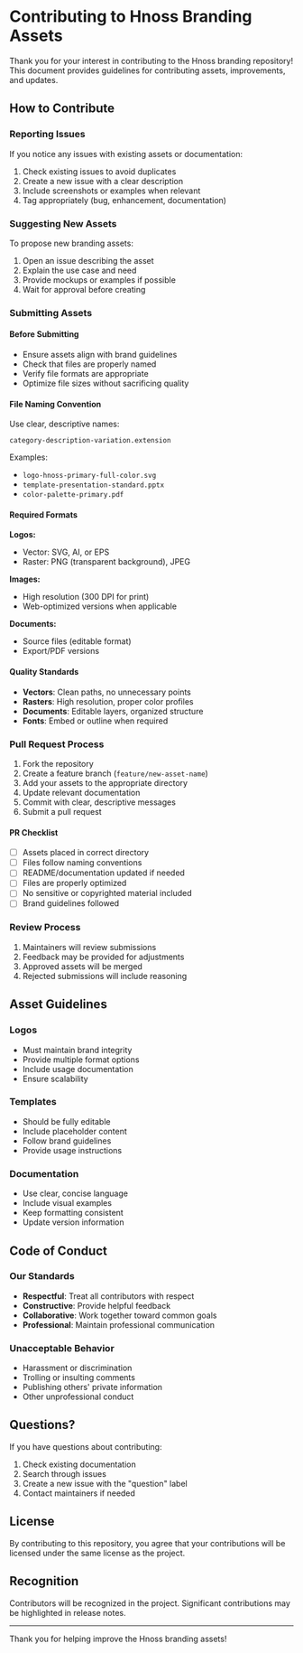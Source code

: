 # Contributing to Hnoss Branding Assets

Thank you for your interest in contributing to the Hnoss branding repository! This document provides guidelines for contributing assets, improvements, and updates.

## How to Contribute

### Reporting Issues

If you notice any issues with existing assets or documentation:

1. Check existing issues to avoid duplicates
2. Create a new issue with a clear description
3. Include screenshots or examples when relevant
4. Tag appropriately (bug, enhancement, documentation)

### Suggesting New Assets

To propose new branding assets:

1. Open an issue describing the asset
2. Explain the use case and need
3. Provide mockups or examples if possible
4. Wait for approval before creating

### Submitting Assets

#### Before Submitting

- Ensure assets align with brand guidelines
- Check that files are properly named
- Verify file formats are appropriate
- Optimize file sizes without sacrificing quality

#### File Naming Convention

Use clear, descriptive names:
```
category-description-variation.extension
```

Examples:
- `logo-hnoss-primary-full-color.svg`
- `template-presentation-standard.pptx`
- `color-palette-primary.pdf`

#### Required Formats

**Logos:**
- Vector: SVG, AI, or EPS
- Raster: PNG (transparent background), JPEG

**Images:**
- High resolution (300 DPI for print)
- Web-optimized versions when applicable

**Documents:**
- Source files (editable format)
- Export/PDF versions

#### Quality Standards

- **Vectors**: Clean paths, no unnecessary points
- **Rasters**: High resolution, proper color profiles
- **Documents**: Editable layers, organized structure
- **Fonts**: Embed or outline when required

### Pull Request Process

1. Fork the repository
2. Create a feature branch (`feature/new-asset-name`)
3. Add your assets to the appropriate directory
4. Update relevant documentation
5. Commit with clear, descriptive messages
6. Submit a pull request

#### PR Checklist

- [ ] Assets placed in correct directory
- [ ] Files follow naming conventions
- [ ] README/documentation updated if needed
- [ ] Files are properly optimized
- [ ] No sensitive or copyrighted material included
- [ ] Brand guidelines followed

### Review Process

1. Maintainers will review submissions
2. Feedback may be provided for adjustments
3. Approved assets will be merged
4. Rejected submissions will include reasoning

## Asset Guidelines

### Logos

- Must maintain brand integrity
- Provide multiple format options
- Include usage documentation
- Ensure scalability

### Templates

- Should be fully editable
- Include placeholder content
- Follow brand guidelines
- Provide usage instructions

### Documentation

- Use clear, concise language
- Include visual examples
- Keep formatting consistent
- Update version information

## Code of Conduct

### Our Standards

- **Respectful**: Treat all contributors with respect
- **Constructive**: Provide helpful feedback
- **Collaborative**: Work together toward common goals
- **Professional**: Maintain professional communication

### Unacceptable Behavior

- Harassment or discrimination
- Trolling or insulting comments
- Publishing others' private information
- Other unprofessional conduct

## Questions?

If you have questions about contributing:

1. Check existing documentation
2. Search through issues
3. Create a new issue with the "question" label
4. Contact maintainers if needed

## License

By contributing to this repository, you agree that your contributions will be licensed under the same license as the project.

## Recognition

Contributors will be recognized in the project. Significant contributions may be highlighted in release notes.

---

Thank you for helping improve the Hnoss branding assets!
